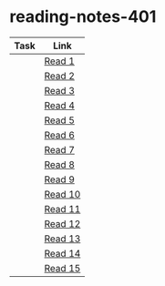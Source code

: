# reading-notes-401

| Task  |  Link |
|---|---|
| | [Read 1](-----------------------)  |
|| [Read 2](https://ahmadkheder-401-advanced-javascript.github.io/reading-notes/read2) |
|| [Read 3](https://github.com/ahmadkheder-401-advanced-javascript/reading-notes/blob/master/read3.md)|
| |[Read 4](https://github.com/ahmadkheder-401-advanced-javascript/reading-notes/blob/master/read4.md)|
| |[Read 5](---------------------------------------)|
| |[Read 6](-----------------------------)|
|  |[Read 7](-----------------------------------------------)|
|  |[Read 8](-------------------------------------------)|
|  |[Read 9](-----------------------------)|
|  |[Read 10](----------------------------)|
|  |[Read 11](-------------------------------------)|
|  |[Read 12](-----------------------------)|
|  |[Read 13](-----------------------------)|
|  |[Read 14](------------------------------------)|
|  |[Read 15](------------------------------------)|
